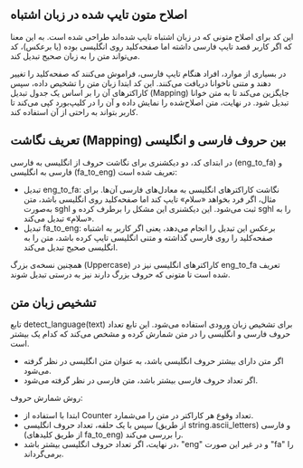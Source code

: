 ##  اصلاح متون تایپ شده در زبان اشتباه
این کد برای اصلاح متونی که در زبان اشتباه تایپ شده‌اند طراحی شده است. به این معنا که اگر کاربر قصد تایپ فارسی داشته اما صفحه‌کلید روی انگلیسی بوده (یا برعکس)، کد می‌تواند متن را به زبان صحیح تبدیل کند.

در بسیاری از موارد، افراد هنگام تایپ فارسی، فراموش می‌کنند که صفحه‌کلید را تغییر دهند و متنی ناخوانا دریافت می‌کنند. این کد ابتدا زبان متن را تشخیص داده، سپس کاراکترهای آن را بر اساس یک جدول تبدیل (Mapping) جایگزین می‌کند تا به متن خوانا تبدیل شود. در نهایت، متن اصلاح‌شده را نمایش داده و آن را در کلیپ‌بورد کپی می‌کند تا کاربر بتواند به راحتی از آن استفاده کند.
## تعریف نگاشت (Mapping) بین حروف فارسی و انگلیسی
در ابتدای کد، دو دیکشنری برای نگاشت حروف از انگلیسی به فارسی (eng_to_fa) و فارسی به انگلیسی (fa_to_eng) تعریف شده است:
- تبدیل eng_to_fa: نگاشت کاراکترهای انگلیسی به معادل‌های فارسی آن‌ها. برای مثال، اگر فرد بخواهد «سلام» تایپ کند اما صفحه‌کلید روی انگلیسی باشد، متن به‌صورت sghl ثبت می‌شود. این دیکشنری این مشکل را برطرف کرده و sghl را به «سلام» تبدیل می‌کند.
- تبدیل fa_to_eng: برعکس این تبدیل را انجام می‌دهد، یعنی اگر کاربر به اشتباه صفحه‌کلید را روی فارسی گذاشته و متنی انگلیسی تایپ کرده باشد، متن را به انگلیسی صحیح تبدیل می‌کند.
  
همچنین نسخه‌ی بزرگ (Uppercase) کاراکترهای انگلیسی نیز در eng_to_fa تعریف شده است تا متونی که حروف بزرگ دارند نیز به درستی تبدیل شوند.

## تشخیص زبان متن
تابع detect_language(text) برای تشخیص زبان ورودی استفاده می‌شود. این تابع تعداد حروف فارسی و انگلیسی را در متن شمارش کرده و مشخص می‌کند که کدام یک بیشتر است.
- اگر متن دارای بیشتر حروف انگلیسی باشد، به عنوان متن انگلیسی در نظر گرفته می‌شود.
- اگر تعداد حروف فارسی بیشتر باشد، متن فارسی در نظر گرفته می‌شود.<br>

روش شمارش حروف:
- ابتدا با استفاده از Counter تعداد وقوع هر کاراکتر در متن را می‌شمارد.
- سپس با یک حلقه، تعداد حروف انگلیسی (از طریق string.ascii_letters) و فارسی (از طریق کلیدهای fa_to_eng) را بررسی می‌کند.
- در نهایت، اگر تعداد حروف انگلیسی بیشتر باشد، "eng" و در غیر این صورت "fa" را برمی‌گرداند.

